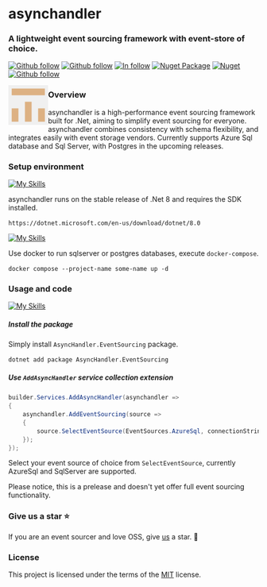 # asynchandler

### A lightweight event sourcing framework with event-store of choice.

[![Github follow](https://img.shields.io/badge/follow-asynchandler-red?logo=github)](https://github.com/asynchandler)
[![Github follow](https://img.shields.io/badge/follow-eventsourcer-red?logo=github)](https://github.com/eventsourcer)
[![In follow](https://img.shields.io/badge/follow-LinkedIn-blue?logo=linkedin)](https://www.linkedin.com/in/sarwansurchi/)
[![Nuget Package](https://badgen.net/nuget/v/asynchandler.eventsourcing)](https://www.nuget.org/packages/AsyncHandler.EventSourcing)
[![Nuget](https://badgen.net/nuget/dt/asynchandler.eventsourcing)](https://www.nuget.org/packages/AsyncHandler.EventSourcing)
[![Github follow](https://img.shields.io/badge/give_us_a-*-red?logo=github)](https://github.com/asynchandler/AsyncHandler.EventSourcing)

<div align="left">
    <img src="assets/github.png" alt="marten logo" width="80" height="80" style="float:left;">
</div>

### Overview

asynchandler is a high-performance event sourcing framework built for .Net, aiming to simplify event sourcing for everyone. asynchandler combines consistency with schema flexibility, and integrates easily with event storage vendors. Currently supports Azure Sql database and Sql Server, with Postgres in the upcoming releases.

### Setup environment

[![My Skills](https://skillicons.dev/icons?i=dotnet)](https://dotnet.microsoft.com/en-us/download/dotnet/8.0)

asynchandler runs on the stable release of .Net 8 and requires the SDK installed.

    https://dotnet.microsoft.com/en-us/download/dotnet/8.0

[![My Skills](https://skillicons.dev/icons?i=docker)](https://dotnet.microsoft.com/en-us/download/dotnet/8.0)

Use docker to run sqlserver or postgres databases, execute `docker-compose`.

    docker compose --project-name some-name up -d

### Usage and code

[![My Skills](https://skillicons.dev/icons?i=vscode)](https://dotnet.microsoft.com/en-us/download/dotnet/8.0)
##### Install the package

Simply install `AsyncHandler.EventSourcing` package.

    dotnet add package AsyncHandler.EventSourcing

##### Use `AddAsyncHandler` service collection extension

```csharp
builder.Services.AddAsyncHandler(asynchandler =>
{
    asynchandler.AddEventSourcing(source =>
    {
        source.SelectEventSource(EventSources.AzureSql, connectionString);
    });
});
```

Select your event source of choice from `SelectEventSource`, currently AzureSql and SqlServer are supported.

Please notice, this is a prelease and doesn't yet offer full event sourcing functionality.

### Give us a star ⭐
If you are an event sourcer and love OSS, give [us](https://github.com/asynchandler/AsyncHandler.EventSourcing) a star. :purple_heart:

### License

This project is licensed under the terms of the [MIT](https://github.com/asynchandler/AsyncHandler.EventSourcing/blob/main/LICENSE) license.
